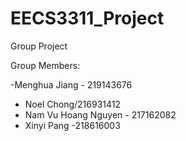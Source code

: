 # EECS3311_Project

Group Project

Group Members:

-Menghua Jiang - 219143676

- Noel Chong/216931412
- Nam Vu Hoang Nguyen - 217162082
- Xinyi Pang -218616003
